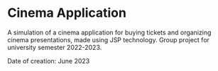 # Cinema Application
A simulation of a cinema application for buying tickets and organizing cinema presentations, made using JSP technology. Group project for university semester 2022-2023.

Date of creation: June 2023
